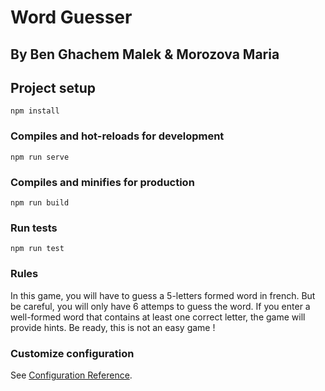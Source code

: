 # Word Guesser

## By Ben Ghachem Malek & Morozova Maria

## Project setup
```
npm install
```

### Compiles and hot-reloads for development
```
npm run serve
```

### Compiles and minifies for production
```
npm run build
```

### Run tests
```
npm run test
```

### Rules

In this game, you will have to guess a 5-letters formed word in french. But be careful, you will only have 6 attemps to guess the word.
If you enter a well-formed word that contains at least one correct letter, the game will provide hints.
Be ready, this is not an easy game !

### Customize configuration
See [Configuration Reference](https://cli.vuejs.org/config/).
